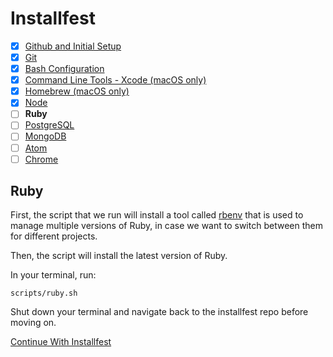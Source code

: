 # Installfest

- [x] [Github and Initial Setup](github.md)
- [x] [Git](git.md)
- [x] [Bash Configuration](bash.md)
- [x] [Command Line Tools - Xcode (macOS only)](command_line_tools.md)
- [x] [Homebrew (macOS only)](homebrew.md)
- [x] [Node](node.md)
- [ ] **Ruby**
- [ ] [PostgreSQL](postgres.md)
- [ ] [MongoDB](mongodb.md)
- [ ] [Atom](atom.md)
- [ ] [Chrome](chrome.md)

## Ruby

First, the script that we run will install a tool called [rbenv](https://github.com/rbenv/rbenv) that is used to manage multiple versions of Ruby, in case we want to switch
between them for different projects.

Then, the script will install the latest version of Ruby.

In your terminal, run:

```
scripts/ruby.sh
```

Shut down your terminal and navigate back to the installfest repo before moving on.

[Continue With Installfest](postgres.md)

